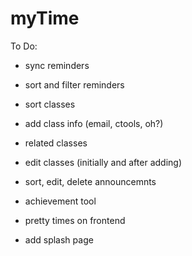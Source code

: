 myTime
======

To Do: 

- sync reminders
- sort and filter reminders

- sort classes
- add class info (email, ctools, oh?)
- related classes
- edit classes (initially and after adding)

- sort, edit, delete announcemnts

- achievement tool 
- pretty times on frontend

- add splash page